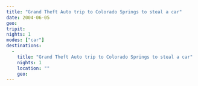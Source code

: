 ```yaml
---
title: "Grand Theft Auto trip to Colorado Springs to steal a car"
date: 2004-06-05
geo: 
tripit: 
nights: 1
modes: ["car"]
destinations:
  -
    title: "Grand Theft Auto trip to Colorado Springs to steal a car"
    nights: 1
    location: ""
    geo: 
---
```



